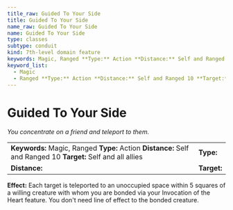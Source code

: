 ```yaml
---
title_raw: Guided To Your Side
title: Guided To Your Side
name_raw: Guided To Your Side
name: Guided To Your Side
type: classes
subtype: conduit
kind: 7th-level domain feature
keywords: Magic, Ranged **Type:** Action **Distance:** Self and Ranged 10 **Target:** Self and all allies
keyword_list:
  - Magic
  - Ranged **Type:** Action **Distance:** Self and Ranged 10 **Target:** Self and all allies
---
```


# Guided To Your Side

*You concentrate on a friend and teleport to them.*

|                                                                                                               |             |
| :------------------------------------------------------------------------------------------------------------ | :---------- |
| **Keywords:** Magic, Ranged **Type:** Action **Distance:** Self and Ranged 10 **Target:** Self and all allies | **Type:**   |
| **Distance:**                                                                                                 | **Target:** |

**Effect:** Each target is teleported to an unoccupied space within 5 squares of a willing creature with whom you are bonded via your Invocation of the Heart feature. You don't need line of effect to the bonded creature.
